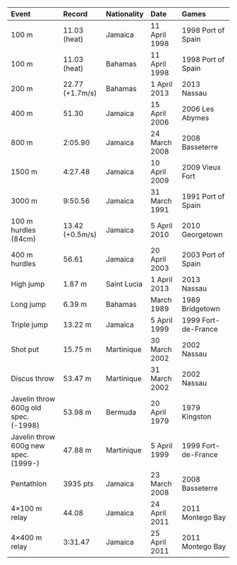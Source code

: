 | Event                                | Record          | Nationality   | Date          | Games               |
|:-------------------------------------|:----------------|:--------------|:--------------|:--------------------|
| 100 m                                | 11.03 (heat)    | Jamaica       | 11 April 1998 | 1998 Port of Spain  |
| 100 m                                | 11.03 (heat)    | Bahamas       | 11 April 1998 | 1998 Port of Spain  |
| 200 m                                | 22.77 (+1.7m/s) | Bahamas       | 1 April 2013  | 2013 Nassau         |
| 400 m                                | 51.30           | Jamaica       | 15 April 2006 | 2006 Les Abymes     |
| 800 m                                | 2:05.90         | Jamaica       | 24 March 2008 | 2008 Basseterre     |
| 1500 m                               | 4:27.48         | Jamaica       | 10 April 2009 | 2009 Vieux Fort     |
| 3000 m                               | 9:50.56         | Jamaica       | 31 March 1991 | 1991 Port of Spain  |
| 100 m hurdles (84cm)                 | 13.42 (+0.5m/s) | Jamaica       | 5 April 2010  | 2010 Georgetown     |
| 400 m hurdles                        | 56.61           | Jamaica       | 20 April 2003 | 2003 Port of Spain  |
| High jump                            | 1.87 m          | Saint Lucia   | 1 April 2013  | 2013 Nassau         |
| Long jump                            | 6.39 m          | Bahamas       | March 1989    | 1989 Bridgetown     |
| Triple jump                          | 13.22 m         | Jamaica       | 5 April 1999  | 1999 Fort-de-France |
| Shot put                             | 15.75 m         | Martinique    | 30 March 2002 | 2002 Nassau         |
| Discus throw                         | 53.47 m         | Martinique    | 31 March 2002 | 2002 Nassau         |
| Javelin throw 600g old spec. (-1998) | 53.98 m         | Bermuda       | 20 April 1979 | 1979 Kingston       |
| Javelin throw 600g new spec. (1999-) | 47.88 m         | Martinique    | 5 April 1999  | 1999 Fort-de-France |
| Pentathlon                           | 3935 pts        | Jamaica       | 23 March 2008 | 2008 Basseterre     |
| 4×100 m relay                        | 44.08           | Jamaica       | 24 April 2011 | 2011 Montego Bay    |
| 4×400 m relay                        | 3:31.47         | Jamaica       | 25 April 2011 | 2011 Montego Bay    |